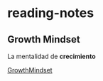 # reading-notes
## Growth Mindset 
La mentalidad de **crecimiento** 

[GrowthMindset](https://markdown.es/sintaxis-markdown/#google_vignette)

